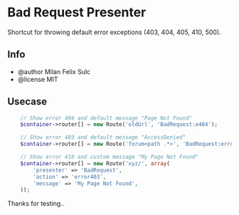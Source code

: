 # Bad Request Presenter

Shortcut for throwing default error exceptions (403, 404, 405, 410, 500).

## Info

* @author Milan Felix Sulc
* @license MIT

## Usecase

```php
    // Show error 404 and default message "Page Not Found"
    $container->router[] = new Route('oldUrl', 'BadRequest:e404');

    // Show error 403 and default message "AccessDenied"
    $container->router[] = new Route('forum<path .*>', 'BadRequest:error403');

    // Show error 410 and custom message "My Page Not Found"
    $container->router[] = new Route('xyz/', array(
		'presenter' => 'BadRequest',
    	'action' => 'error403',
    	'message' => 'My Page Not Found',
	));
```

Thanks for testing..